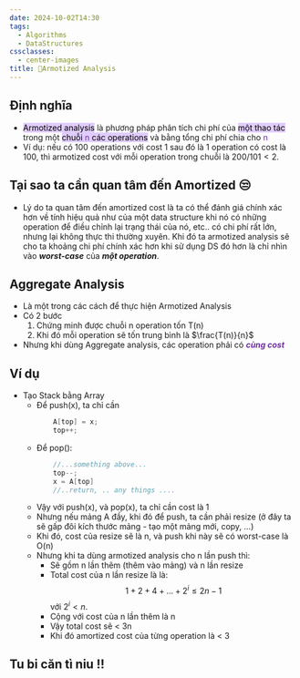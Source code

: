 ```yaml
---
date: 2024-10-02T14:30
tags:
  - Algorithms
  - DataStructures
cssclasses:
  - center-images
title: 🔢Armotized Analysis
---
```

## Định nghĩa
- <mark style="background: #D2B3FFA6;">Armotized analysis</mark> là phương pháp phân tích chi phí của <mark style="background: #D2B3FFA6;">một thao tác</mark> trong một <mark style="background: #D2B3FFA6;">chuỗi <span style="color:rgb(112, 48, 160)">n</span> các operations</mark> và bằng tổng chi phí chia cho <span style="color:rgb(112, 48, 160)">n</span>
- Ví dụ: nếu có 100 operations với cost 1 sau đó là 1 operation có cost là 100, thì armotized cost với mỗi operation trong chuỗi là $200 / 101 < 2$.
## Tại sao ta cần quan tâm đến Amortized 😒 
- Lý do ta quan tâm đến amortized cost là ta có thể đánh giá chính xác hơn về tính hiệu quả như của một data structure khi nó có những operation để điều chỉnh lại trạng thái của nó, etc.. có chi phí rất lớn, nhưng lại không thực thi thường xuyên. Khi đó ta armotized analysis sẽ cho ta khoảng chi phí chính xác hơn khi sử dụng DS đó hơn là chỉ nhìn vào ***worst-case*** của ***một operation***.
## Aggregate Analysis
- Là một trong các cách để thực hiện Armotized Analysis
- Có 2 bước
	1. Chứng minh được chuỗi n operation tốn T(n)
	2. Khi đó mỗi operation sẽ tốn trung bình là $\frac{T(n)}{n}$
- Nhưng khi dùng Aggregate analysis, các operation phải có ***<span style="color:rgb(112, 48, 160)">cùng cost</span>***
## Ví dụ
- Tạo Stack bằng Array
	- Để push(x), ta chỉ cần
		``` c
			A[top] = x;
			top++;
		```
	- Để pop():
		``` c
			//...something above...
			top--;
			x = A[top]
			//..return, .. any things ....
		```
	- Vậy với push(x), và pop(x), ta chỉ cần cost là 1
	- Nhưng nếu mảng A đầy, khi đó để push, ta cần phải resize (ở đây ta sẽ gấp đôi kích thước mảng - tạo một mảng mới, copy, …) 
	- Khi đó, cost của resize sẽ là n, và push khi này sẽ có worst-case là O(n)
	- Nhưng khi ta dùng armotized analysis cho n lần push thì:
		- Sẽ gồm n lần thêm (thêm vào mảng) và n lần resize
		- Total cost của n lần resize là là:
			$$
				1 + 2 + 4 + ... + 2^i \leq 2n - 1
			 $$
			với $2^i < n$.
		- Cộng với cost của n lần thêm là n
		- Vậy total cost sẽ < 3n
		- Khi đó amortized cost của từng operation là < 3
## Tu bi căn tì niu !!
